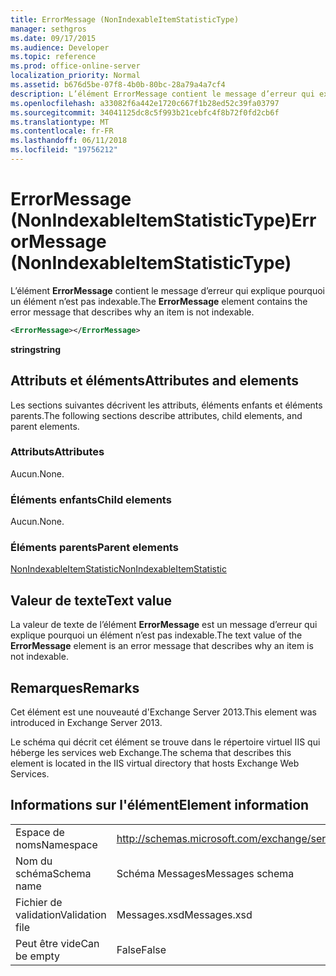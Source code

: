 ```yaml
---
title: ErrorMessage (NonIndexableItemStatisticType)
manager: sethgros
ms.date: 09/17/2015
ms.audience: Developer
ms.topic: reference
ms.prod: office-online-server
localization_priority: Normal
ms.assetid: b676d5be-07f8-4b0b-80bc-28a79a4a7cf4
description: L’élément ErrorMessage contient le message d’erreur qui explique pourquoi un élément n’est pas indexable.
ms.openlocfilehash: a33082f6a442e1720c667f1b28ed52c39fa03797
ms.sourcegitcommit: 34041125dc8c5f993b21cebfc4f8b72f0fd2cb6f
ms.translationtype: MT
ms.contentlocale: fr-FR
ms.lasthandoff: 06/11/2018
ms.locfileid: "19756212"
---
```

# <a name="errormessage-nonindexableitemstatistictype"></a><span data-ttu-id="75d0d-103">ErrorMessage (NonIndexableItemStatisticType)</span><span class="sxs-lookup"><span data-stu-id="75d0d-103">ErrorMessage (NonIndexableItemStatisticType)</span></span>

<span data-ttu-id="75d0d-104">L’élément **ErrorMessage** contient le message d’erreur qui explique pourquoi un élément n’est pas indexable.</span><span class="sxs-lookup"><span data-stu-id="75d0d-104">The **ErrorMessage** element contains the error message that describes why an item is not indexable.</span></span> 
  
```XML
<ErrorMessage></ErrorMessage>
```

 <span data-ttu-id="75d0d-105">**string**</span><span class="sxs-lookup"><span data-stu-id="75d0d-105">**string**</span></span>
## <a name="attributes-and-elements"></a><span data-ttu-id="75d0d-106">Attributs et éléments</span><span class="sxs-lookup"><span data-stu-id="75d0d-106">Attributes and elements</span></span>

<span data-ttu-id="75d0d-107">Les sections suivantes décrivent les attributs, éléments enfants et éléments parents.</span><span class="sxs-lookup"><span data-stu-id="75d0d-107">The following sections describe attributes, child elements, and parent elements.</span></span>
  
### <a name="attributes"></a><span data-ttu-id="75d0d-108">Attributs</span><span class="sxs-lookup"><span data-stu-id="75d0d-108">Attributes</span></span>

<span data-ttu-id="75d0d-109">Aucun.</span><span class="sxs-lookup"><span data-stu-id="75d0d-109">None.</span></span>
  
### <a name="child-elements"></a><span data-ttu-id="75d0d-110">Éléments enfants</span><span class="sxs-lookup"><span data-stu-id="75d0d-110">Child elements</span></span>

<span data-ttu-id="75d0d-111">Aucun.</span><span class="sxs-lookup"><span data-stu-id="75d0d-111">None.</span></span>
  
### <a name="parent-elements"></a><span data-ttu-id="75d0d-112">Éléments parents</span><span class="sxs-lookup"><span data-stu-id="75d0d-112">Parent elements</span></span>

[<span data-ttu-id="75d0d-113">NonIndexableItemStatistic</span><span class="sxs-lookup"><span data-stu-id="75d0d-113">NonIndexableItemStatistic</span></span>](nonindexableitemstatistic.md)
  
## <a name="text-value"></a><span data-ttu-id="75d0d-114">Valeur de texte</span><span class="sxs-lookup"><span data-stu-id="75d0d-114">Text value</span></span>

<span data-ttu-id="75d0d-115">La valeur de texte de l’élément **ErrorMessage** est un message d’erreur qui explique pourquoi un élément n’est pas indexable.</span><span class="sxs-lookup"><span data-stu-id="75d0d-115">The text value of the **ErrorMessage** element is an error message that describes why an item is not indexable.</span></span> 
  
## <a name="remarks"></a><span data-ttu-id="75d0d-116">Remarques</span><span class="sxs-lookup"><span data-stu-id="75d0d-116">Remarks</span></span>

<span data-ttu-id="75d0d-117">Cet élément est une nouveauté d'Exchange Server 2013.</span><span class="sxs-lookup"><span data-stu-id="75d0d-117">This element was introduced in Exchange Server 2013.</span></span>
  
<span data-ttu-id="75d0d-118">Le schéma qui décrit cet élément se trouve dans le répertoire virtuel IIS qui héberge les services web Exchange.</span><span class="sxs-lookup"><span data-stu-id="75d0d-118">The schema that describes this element is located in the IIS virtual directory that hosts Exchange Web Services.</span></span>
  
## <a name="element-information"></a><span data-ttu-id="75d0d-119">Informations sur l'élément</span><span class="sxs-lookup"><span data-stu-id="75d0d-119">Element information</span></span>

|||
|:-----|:-----|
|<span data-ttu-id="75d0d-120">Espace de noms</span><span class="sxs-lookup"><span data-stu-id="75d0d-120">Namespace</span></span>  <br/> |http://schemas.microsoft.com/exchange/services/2006/messages  <br/> |
|<span data-ttu-id="75d0d-121">Nom du schéma</span><span class="sxs-lookup"><span data-stu-id="75d0d-121">Schema name</span></span>  <br/> |<span data-ttu-id="75d0d-122">Schéma Messages</span><span class="sxs-lookup"><span data-stu-id="75d0d-122">Messages schema</span></span>  <br/> |
|<span data-ttu-id="75d0d-123">Fichier de validation</span><span class="sxs-lookup"><span data-stu-id="75d0d-123">Validation file</span></span>  <br/> |<span data-ttu-id="75d0d-124">Messages.xsd</span><span class="sxs-lookup"><span data-stu-id="75d0d-124">Messages.xsd</span></span>  <br/> |
|<span data-ttu-id="75d0d-125">Peut être vide</span><span class="sxs-lookup"><span data-stu-id="75d0d-125">Can be empty</span></span>  <br/> |<span data-ttu-id="75d0d-126">False</span><span class="sxs-lookup"><span data-stu-id="75d0d-126">False</span></span>  <br/> |
   

